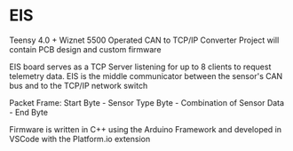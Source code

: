 # EIS
Teensy 4.0 + Wiznet 5500 Operated CAN to TCP/IP Converter
Project will contain PCB design and custom firmware

EIS board serves as a TCP Server listening for up to 8 clients to request telemetry data.
EIS is the middle communicator between the sensor's CAN bus and to the TCP/IP network switch

Packet Frame:
Start Byte - Sensor Type Byte - Combination of Sensor Data - End Byte

Firmware is written in C++ using the Arduino Framework and developed in VSCode with the Platform.io extension
